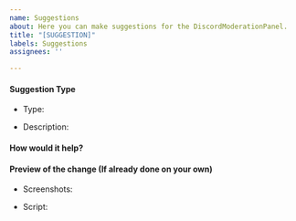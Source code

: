 ```yaml
---
name: Suggestions
about: Here you can make suggestions for the DiscordModerationPanel.
title: "[SUGGESTION]"
labels: Suggestions
assignees: ''

---
```


#### Suggestion Type
- Type: 

- Description: 

#### How would it help?

#### Preview of the change (If already done on your own)
- Screenshots:

- Script:
